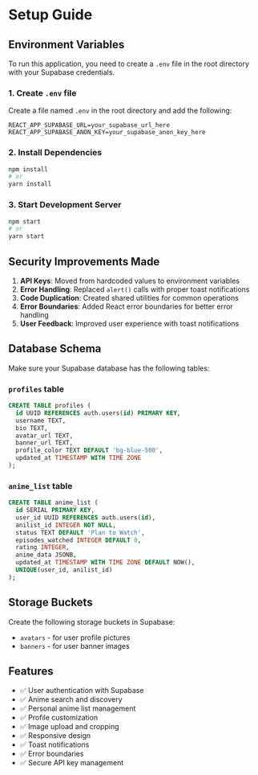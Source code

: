# Setup Guide

## Environment Variables

To run this application, you need to create a `.env` file in the root directory with your Supabase credentials.

### 1. Create `.env` file

Create a file named `.env` in the root directory and add the following:

```env
REACT_APP_SUPABASE_URL=your_supabase_url_here
REACT_APP_SUPABASE_ANON_KEY=your_supabase_anon_key_here
```

### 2. Install Dependencies

```bash
npm install
# or
yarn install
```

### 3. Start Development Server

```bash
npm start
# or
yarn start
```

## Security Improvements Made

1. **API Keys**: Moved from hardcoded values to environment variables
2. **Error Handling**: Replaced `alert()` calls with proper toast notifications
3. **Code Duplication**: Created shared utilities for common operations
4. **Error Boundaries**: Added React error boundaries for better error handling
5. **User Feedback**: Improved user experience with toast notifications

## Database Schema

Make sure your Supabase database has the following tables:

### `profiles` table
```sql
CREATE TABLE profiles (
  id UUID REFERENCES auth.users(id) PRIMARY KEY,
  username TEXT,
  bio TEXT,
  avatar_url TEXT,
  banner_url TEXT,
  profile_color TEXT DEFAULT 'bg-blue-500',
  updated_at TIMESTAMP WITH TIME ZONE
);
```

### `anime_list` table
```sql
CREATE TABLE anime_list (
  id SERIAL PRIMARY KEY,
  user_id UUID REFERENCES auth.users(id),
  anilist_id INTEGER NOT NULL,
  status TEXT DEFAULT 'Plan to Watch',
  episodes_watched INTEGER DEFAULT 0,
  rating INTEGER,
  anime_data JSONB,
  updated_at TIMESTAMP WITH TIME ZONE DEFAULT NOW(),
  UNIQUE(user_id, anilist_id)
);
```

## Storage Buckets

Create the following storage buckets in Supabase:
- `avatars` - for user profile pictures
- `banners` - for user banner images

## Features

- ✅ User authentication with Supabase
- ✅ Anime search and discovery
- ✅ Personal anime list management
- ✅ Profile customization
- ✅ Image upload and cropping
- ✅ Responsive design
- ✅ Toast notifications
- ✅ Error boundaries
- ✅ Secure API key management 
